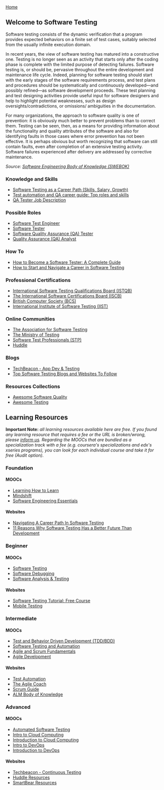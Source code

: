 [Home](index.md)
## Welcome to Software Testing

Software testing consists of the dynamic verification that a program provides expected behaviors on a finite set of test cases, suitably selected from the usually infinite execution domain.

In recent years, the view of software testing has matured into a constructive one. Testing is no longer seen as an activity that starts only after the coding phase is complete with the limited purpose of detecting failures. Software testing is, or should be, pervasive throughout the entire development and maintenance life cycle. Indeed, planning for software testing should start with the early stages of the software requirements process, and test plans and procedures should be systematically and continuously developed—and possibly refined—as software development proceeds. These test planning and test designing activities provide useful input for software designers and help to highlight potential weaknesses, such as design oversights/contradictions, or omissions/ ambiguities in the documentation.

For many organizations, the approach to software quality is one of prevention: it is obviously much better to prevent problems than to correct them. Testing can be seen, then, as a means for providing information about the functionality and quality attributes of the software and also for identifying faults in those cases where error prevention has not been effective. It is perhaps obvious but worth recognizing that software can still contain faults, even after completion of an extensive testing activity. Software failures experienced after delivery are addressed by corrective maintenance.

*Source: [Software Engineering Body of Knowledge (SWEBOK)](https://www.computer.org/education/bodies-of-knowledge/software-engineering)*

### Knowledge and Skills

- [Software Testing as a Career Path (Skills, Salary, Growth)](https://www.guru99.com/software-testing-career-complete-guide.html)
- [Test automation and QA career guide: Top roles and skills](https://techbeacon.com/app-dev-testing/test-automation-qa-career-guide-top-roles-skills)
- [QA Tester Job Description](https://www.jobhero.com/qa-tester-job-description/)

### Possible Roles

- [Software Test Engineer](https://www.altexsoft.com/blog/engineering/qa-engineering-roles-skills-tools-and-responsibilities-within-a-testing-team/)
- [Software Tester](http://www.test-institute.org/Software_Testing_Roles_And_Responsibilities.php)
- [Software Quality Assurance (QA) Tester](https://testinggenez.com/qa-software-tester-qualities/)
- [Quality Assurance (QA) Analyst](https://www.careerexplorer.com/careers/quality-assurance-analyst/)

### How To

- [How to Become a Software Tester: A Complete Guide](http://www.asktester.com/how-to-become-a-software-tester/)
- [How to Start and Navigate a Career in Software Testing](https://www.testim.io/blog/how-to-start-and-navigate-a-career-in-software-testing/)

### Professional Certifications

- [International Software Testing Qualifications Board (ISTQB)](https://www.istqb.org/certification-path-root/why-istqb-certification.html)
- [The International Software Certifications Board (ISCB)](http://www.softwarecertifications.org/process/software-certifications-overview/)
- [British Computer Society (BCS)](http://certifications.bcs.org/category/15568)
- [International Institute of Software Testing (IIST)](http://testinginstitute.com/software-testing-certifications.php)

### Online Communities

- [The Association for Software Testing](https://www.associationforsoftwaretesting.org/)
- [The Ministry of Testing](http://www.ministryoftesting.com/)
- [Software Test Professionals (STP)](http://www.softwaretestpro.com/)
- [Huddle](https://huddle.eurostarsoftwaretesting.com/)

### Blogs

- [TechBeacon - App Dev & Testing](https://techbeacon.com/app-dev-testing)
- [Top Software Testing Blogs and Websites To Follow](http://blog.feedspot.com/software_testing_blogs/)

### Resources Collections

- [Awesome Software Quality](http://ligurio.github.io/awesome-software-quality/)
- [Awesome Testing](https://github.com/TheJambo/awesome-testing)

## Learning Resources

**Important Note:** *all learning resources available here are free. If you found any learning resource that requires a fee or the URL is broken/wrong, please [inform us](https://github.com/ayshahrah/seg/issues). Regarding the MOOCs that are bundled as a specialization track with a fee (e.g. coursera's specializations and edx's xseries programs), you can look for each individual course and take it for free (Audit option).*

### Foundation

#### MOOCs

- [Learning How to Learn](https://www.coursera.org/learn/learning-how-to-learn)
- [Mindshift](https://www.coursera.org/learn/mindshift)
- [Software Engineering Essentials](https://www.edx.org/course/software-engineering-essentials)

#### Websites

- [Navigating A Career Path In Software Testing](https://www.ministryoftesting.com/dojo/lessons/navigating-a-career-path-in-software-testing)
- [11 Reasons Why Software Testing Has a Better Future Than Development](https://hackernoon.com/11-reasons-why-testing-has-a-better-future-than-development-vu3aj31k6)

### Beginner

#### MOOCs

- [Software Testing](https://www.udacity.com/course/software-testing--cs258)
- [Software Debugging](https://www.udacity.com/course/software-debugging--cs259)
- [Software Analysis & Testing](https://www.udacity.com/course/software-analysis-testing--ud333)

#### Websites

- [Software Testing Tutorial: Free Course](https://www.guru99.com/software-testing.html)
- [Mobile Testing](https://learn.techbeacon.com/tracks/mobile-testing)

### Intermediate

#### MOOCs

- [Test and Behavior Driven Development (TDD/BDD)](https://www.coursera.org/learn/test-and-behavior-driven-development-tdd-bdd)
- [Software Testing and Automation](https://www.coursera.org/specializations/software-testing-automation)
- [Agile and Scrum Fundamentals](https://www.edx.org/course/agile-and-scrum-fundamentals)
- [Agile Development](https://www.coursera.org/specializations/agile-development)

#### Websites

- [Test Automation](https://devqa.io/)
- [The Agile Coach](https://www.atlassian.com/agile)
- [Scrum Guide](http://www.scrumguides.org/)
- [ALM Body of Knowledge](http://www.almbok.com/)

### Advanced

#### MOOCs

- [Automated Software Testing](https://www.edx.org/professional-certificate/delftx-automated-software-testing)
- [Intro to Cloud Computing](https://www.udacity.com/course/intro-to-cloud-computing--ud080)
- [Introduction to Cloud Computing](https://www.coursera.org/learn/introduction-to-cloud)
- [Intro to DevOps](https://www.udacity.com/course/intro-to-devops--ud611)
- [Introduction to DevOps](https://www.coursera.org/learn/intro-to-devops)

#### Websites

- [Techbeacon - Continuous Testing](https://learn.techbeacon.com/tracks/continuous-testing)
- [Huddle Resources](https://huddle.eurostarsoftwaretesting.com/resources/)
- [SmartBear Resources](https://smartbear.com/resources/)
